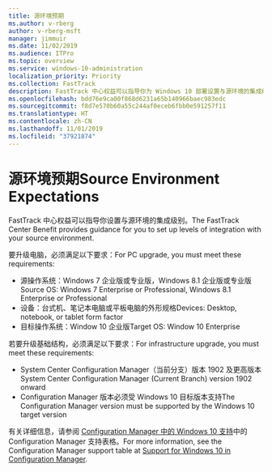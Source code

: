 ```yaml
---
title: 源环境预期
ms.author: v-rberg
author: v-rberg-msft
manager: jimmuir
ms.date: 11/02/2019
ms.audience: ITPro
ms.topic: overview
ms.service: windows-10-administration
localization_priority: Priority
ms.collection: FastTrack
description: FastTrack 中心权益可以指导你为 Windows 10 部署设置与源环境的集成级别。
ms.openlocfilehash: bdd76e9ca00f868d6231a65b140966baec983edc
ms.sourcegitcommit: f8d7e570b60a55c244af0eceb6fbb0e591257f11
ms.translationtype: HT
ms.contentlocale: zh-CN
ms.lasthandoff: 11/01/2019
ms.locfileid: "37921874"
---
```

# <a name="source-environment-expectations"></a><span data-ttu-id="7f195-103">源环境预期</span><span class="sxs-lookup"><span data-stu-id="7f195-103">Source Environment Expectations</span></span>

<span data-ttu-id="7f195-104">FastTrack 中心权益可以指导你设置与源环境的集成级别。</span><span class="sxs-lookup"><span data-stu-id="7f195-104">The FastTrack Center Benefit provides guidance for you to set up levels of integration with your source environment.</span></span>
  
<span data-ttu-id="7f195-105">要升级电脑，必须满足以下要求：</span><span class="sxs-lookup"><span data-stu-id="7f195-105">For PC upgrade, you must meet these requirements:</span></span>

- <span data-ttu-id="7f195-106">源操作系统：Windows 7 企业版或专业版，Windows 8.1 企业版或专业版</span><span class="sxs-lookup"><span data-stu-id="7f195-106">Source OS: Windows 7 Enterprise or Professional, Windows 8.1 Enterprise or Professional</span></span>
- <span data-ttu-id="7f195-107">设备：台式机、笔记本电脑或平板电脑的外形规格</span><span class="sxs-lookup"><span data-stu-id="7f195-107">Devices: Desktop, notebook, or tablet form factor</span></span>
- <span data-ttu-id="7f195-108">目标操作系统：Window 10 企业版</span><span class="sxs-lookup"><span data-stu-id="7f195-108">Target OS: Window 10 Enterprise</span></span>

<span data-ttu-id="7f195-109">若要升级基础结构，必须满足以下要求：</span><span class="sxs-lookup"><span data-stu-id="7f195-109">For infrastructure upgrade, you must meet these requirements:</span></span>   

- <span data-ttu-id="7f195-110">System Center Configuration Manager（当前分支）版本 1902 及更高版本</span><span class="sxs-lookup"><span data-stu-id="7f195-110">System Center Configuration Manager (Current Branch) version 1902 onward</span></span> 
- <span data-ttu-id="7f195-111">Configuration Manager 版本必须受 Windows 10 目标版本支持</span><span class="sxs-lookup"><span data-stu-id="7f195-111">The Configuration Manager version must be supported by the Windows 10 target version</span></span>

<span data-ttu-id="7f195-112">有关详细信息，请参阅 [Configuration Manager 中的 Windows 10 支持](https://docs.microsoft.com/sccm/core/plan-design/configs/support-for-windows-10)中的 Configuration Manager 支持表格。</span><span class="sxs-lookup"><span data-stu-id="7f195-112">For more information, see the Configuration Manager support table at [Support for Windows 10 in Configuration Manager](https://docs.microsoft.com/sccm/core/plan-design/configs/support-for-windows-10).</span></span>
  

 